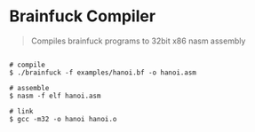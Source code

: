 # Brainfuck Compiler

> Compiles brainfuck programs to 32bit x86 nasm assembly

``` 

# compile
$ ./brainfuck -f examples/hanoi.bf -o hanoi.asm

# assemble
$ nasm -f elf hanoi.asm

# link
$ gcc -m32 -o hanoi hanoi.o
```
